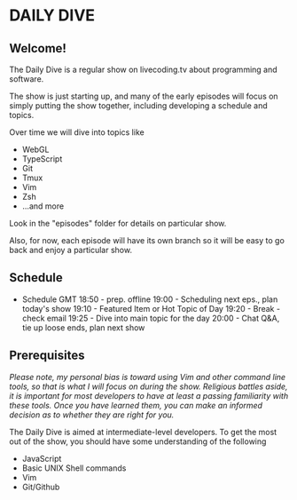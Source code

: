 # DAILY DIVE

## Welcome!
The Daily Dive is a regular show on livecoding.tv about programming and software.  

The show is just starting up, and many of the early episodes will focus on simply putting the show together, including developing a schedule and topics.

Over time we will dive into topics like
* WebGL
* TypeScript
* Git
* Tmux
* Vim
* Zsh
* ...and more

Look in the "episodes" folder for details on particular show.

Also, for now, each episode will have its own branch so it will be easy to go back and enjoy a particular show.

## Schedule 
* Schedule GMT
  18:50 - prep. offline
  19:00 - Scheduling next eps., plan today's show
  19:10 - Featured Item or Hot Topic of Day 
  19:20 - Break - check email
  19:25 - Dive into main topic for the day
  20:00 - Chat Q&A, tie up loose ends, plan next show
  

## Prerequisites
*Please note, my personal bias is toward using Vim and other command line tools, so that is what I will focus on during the show. Religious battles aside, it is important for most developers to have at least a passing familiarity with these tools. Once you have learned them, you can make an informed decision as to whether they are right for you.*

The Daily Dive is aimed at intermediate-level developers.  To get the most out of the show, you should have some understanding of the following 

* JavaScript
* Basic UNIX Shell commands
* Vim
* Git/Github

